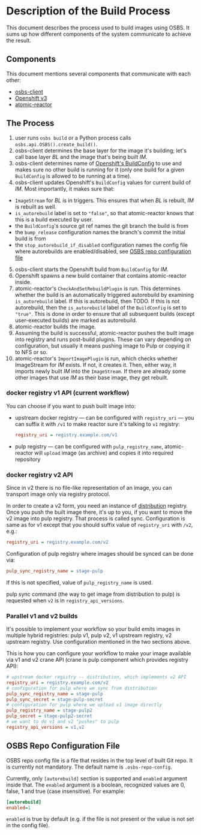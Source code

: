 # Description of the Build Process

This document describes the process used to build images using OSBS. It sums up how different components of the system communicate to achieve the result.

## Components

This document mentions several components that communicate with each other:

 * [osbs-client](https://github.com/projectatomic/osbs-client)
 * [Openshift v3](https://github.com/openshift/origin/)
 * [atomic-reactor](https://github.com/projectatomic/atomic-reactor)

## The Process

 1. user runs `osbs build` or a Python process calls `osbs.api.OSBS().create_build()`.
 2. osbs-client determines the base layer for the image it's building; let's call base layer *BL* and the image that's being built *IM*.
 3. osbs-client determines name of [Openshift's BuildConfig](https://docs.openshift.org/latest/dev_guide/builds.html#defining-a-buildconfig) to use and makes sure no other build is running for it (only one build for a given `BuildConfig` is allowed to be running at a time).
 4. osbs-client updates Openshift's `BuildConfig` values for current build of *IM*. Most importantly, it makes sure that:
   * `ImageStream` for *BL* is in triggers. This ensures that when *BL* is rebuilt, *IM* is rebuilt as well.
   * `is_autorebuild` label is set to `"false"`, so that atomic-reactor knows that this is a build executed by user.
   * the `BuildConfig`'s source git ref names the git branch the build is from
   * the `bump_release` configuration names the branch's commit the initial build is from
   * the `stop_autorebuild_if_disabled` configuration names the config file where autorebuilds are enabled/disabled, see [OSBS repo configuration file](#osbs-repo-configuration-file)
 5. osbs-client starts the Openshift build from `BuildConfig` for *IM*.
 6. Openshift spawns a new build container that contains atomic-reactor inside.
 7. atomic-reactor's `CheckAndSetRebuildPlugin` is run. This determines whether the build is an automatically triggered autorebuild by examining `is_autorebuild` label. If this is autorebuild, then TODO. If this is not autorebuild, then the `is_autorebuild` label of the `BuildConfig` is set to `"true"`. This is done in order to ensure that all subsequent builds (except user-executed builds) are marked as autorebuild.
 8. atomic-reactor builds the image.
 9. Assuming the build is successful, atomic-reactor pushes the built image into registry and runs post-build plugins. These can vary depending on configuration, but usually it means pushing image to Pulp or copying it to NFS or so.
 10. atomic-reactor's `ImportImagePlugin` is run, which checks whether ImageStream for *IM* exists. If not, it creates it. Then, either way, it imports newly built *IM* into the `ImageStream`. If there are already some other images that use *IM* as their base image, they get rebuilt.


### docker registry v1 API (current workflow)

You can choose if you want to push built image into:

 * upstream docker registry — can be configured with `registry_uri` — you can suffix it with `/v1` to make reactor sure it's talking to `v1` registry:

    ```ini
    registry_uri = registry.example.com/v1
    ```

 * pulp registry — can be configured with `pulp_registry_name`, atomic-reactor will `upload` image (as archive) and copies it into required repository


### docker registry v2 API

Since in v2 there is no file-like representation of an image, you can transport image only via registry protocol.

In order to create a v2 form, you need an instance of [distribution](https://github.com/docker/distribution) registry. Once you push the built image there, it's up to you, if you want to move the v2 image into pulp registry. That process is called sync. Configuration is same as for v1 except that you should suffix value of `registry_uri` with `/v2`, e.g.:

```ini
registry_uri = registry.example.com/v2
```

Configuration of pulp registry where images should be synced can be done via:

```ini
pulp_sync_registry_name = stage-pulp
```

If this is not specified, value of `pulp_registry_name` is used.

pulp sync command (the way to get image from distribution to pulp) is requested when `v2` is in `registry_api_versions`.


### Parallel v1 and v2 builds

It's possible to implement your workflow so your build emits images in multiple hybrid registries: pulp v1, pulp v2, v1 upstream registry, v2 upstream registry. Use configuration mentioned in the two sections above.

This is how you can configure your workflow to make your image available via v1 and v2 crane API (crane is pulp component which provides registry API):

```ini
# upstream docker registry -- distribution, which implements v2 API
registry_uri = registry.example.com/v2
# configuration for pulp where we sync from distribution
pulp_sync_registry_name = stage-pulp
pulp_sync_secret = stage-pulp-secret
# configuration for pulp where we upload v1 image directly
pulp_registry_name = stage-pulp2
pulp_secret = stage-pulp2-secret
# we want to do v1 and v2 "pushes" to pulp
registry_api_versions = v1,v2
```


## OSBS Repo Configuration File

OSBS repo config file is a file that resides in the top level of built Git repo. It is currently not mandatory. The default name is `.osbs-repo-config`.

Currently, only `[autorebuild]` section is supported and `enabled` argument inside that. The `enabled` argument is a boolean, recognized values are 0, false, 1 and true (case insensitive). For example:

```ini
[autorebuild]
enabled=1
```

`enabled` is true by default (e.g. if the file is not present or the value is not set in the config file).
